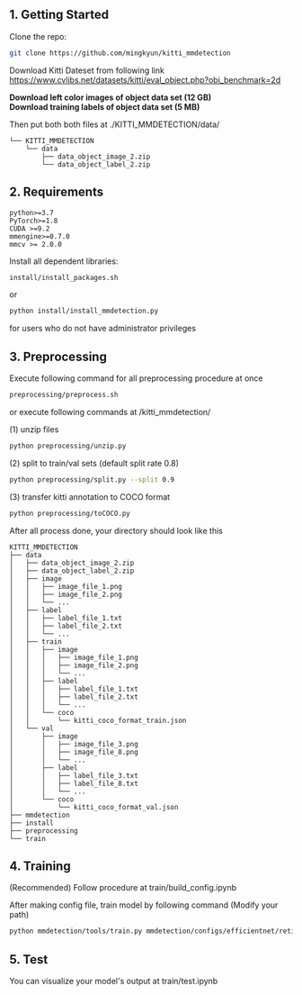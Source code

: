 ## 1. Getting Started

Clone the repo:

  ```bash
  git clone https://github.com/mingkyun/kitti_mmdetection
  ```

  
Download Kitti Dateset from following link  
https://www.cvlibs.net/datasets/kitti/eval_object.php?obj_benchmark=2d  

**Download left color images of object data set (12 GB)**   
**Download training labels of object data set (5 MB)** 

Then put both both files at ./KITTI_MMDETECTION/data/

```
└── KITTI_MMDETECTION
    └── data
        ├── data_object_image_2.zip
        └── data_object_label_2.zip
```

## 2. Requirements

```
python>=3.7
PyTorch>=1.8
CUDA >=9.2
mmengine>=0.7.0
mmcv >= 2.0.0
```
Install all dependent libraries:  

  ```bash
  install/install_packages.sh
  ```
or
  ```bash
  python install/install_mmdetection.py
  ```
for users who do not have administrator privileges


## 3. Preprocessing

Execute following command for all preprocessing procedure at once 

  ```bash
  preprocessing/preprocess.sh
  ```

or execute following commands at /kitti_mmdetection/ 

(1) unzip files

  ```bash
  python preprocessing/unzip.py   
  ```

(2) split to train/val sets (default split rate 0.8)

  ```bash
  python preprocessing/split.py --split 0.9 
  ```

(3) transfer kitti annotation to COCO format

  ```bash
  python preprocessing/toCOCO.py
  ```

After all process done, your directory should look like this

```
KITTI_MMDETECTION
├── data
│   ├── data_object_image_2.zip
│   ├── data_object_label_2.zip
│   ├── image
│   │   ├── image_file_1.png
│   │   ├── image_file_2.png
│   │   └── ...
│   ├── label
│   │   ├── label_file_1.txt
│   │   ├── label_file_2.txt
│   │   └── ...
│   ├── train
│   │   ├── image
│   │   │   ├── image_file_1.png
│   │   │   ├── image_file_2.png
│   │   │   └── ...
│   │   ├── label
│   │   │   ├── label_file_1.txt
│   │   │   ├── label_file_2.txt
│   │   │   └── ...
│   │   └── coco
│   │       └── kitti_coco_format_train.json
│   └── val
│       ├── image
│       │   ├── image_file_3.png
│       │   ├── image_file_8.png
│       │   └── ...
│       ├── label
│       │   ├── label_file_3.txt
│       │   ├── label_file_8.txt
│       │   └── ...
│       └── coco
│           └── kitti_coco_format_val.json
├── mmdetection
├── install
├── preprocessing
└── train

```

## 4. Training

(Recommended)
Follow procedure at train/build_config.ipynb

After making config file, train model by following command (Modify your path)

  ```bash
  python mmdetection/tools/train.py mmdetection/configs/efficientnet/retinanet_effb3_fpn_8xb4-crop896-1x_kitti.py

  ```

  ## 5. Test  
    
You can visualize your model's output at train/test.ipynb
